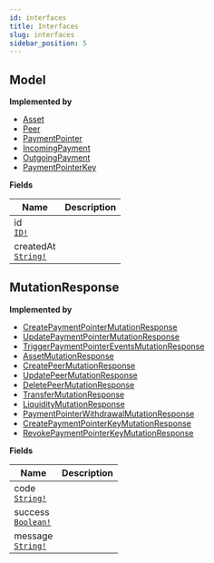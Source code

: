 ```yaml
---
id: interfaces
title: Interfaces
slug: interfaces
sidebar_position: 5
---
```


## Model



<p style={{ marginBottom: "0.4em" }}><strong>Implemented by</strong></p>

- [Asset](/docs/reference/objects#asset)
- [Peer](/docs/reference/objects#peer)
- [PaymentPointer](/docs/reference/objects#paymentpointer)
- [IncomingPayment](/docs/reference/objects#incomingpayment)
- [OutgoingPayment](/docs/reference/objects#outgoingpayment)
- [PaymentPointerKey](/docs/reference/objects#paymentpointerkey)

<p style={{ marginBottom: "0.4em" }}><strong>Fields</strong></p>

<table>
<thead><tr><th>Name</th><th>Description</th></tr></thead>
<tbody>
<tr>
<td>
id<br />
<a href="/docs/reference/scalars#id"><code>ID!</code></a>
</td>
<td>

</td>
</tr>
<tr>
<td>
createdAt<br />
<a href="/docs/reference/scalars#string"><code>String!</code></a>
</td>
<td>

</td>
</tr>
</tbody>
</table>

## MutationResponse



<p style={{ marginBottom: "0.4em" }}><strong>Implemented by</strong></p>

- [CreatePaymentPointerMutationResponse](/docs/reference/objects#createpaymentpointermutationresponse)
- [UpdatePaymentPointerMutationResponse](/docs/reference/objects#updatepaymentpointermutationresponse)
- [TriggerPaymentPointerEventsMutationResponse](/docs/reference/objects#triggerpaymentpointereventsmutationresponse)
- [AssetMutationResponse](/docs/reference/objects#assetmutationresponse)
- [CreatePeerMutationResponse](/docs/reference/objects#createpeermutationresponse)
- [UpdatePeerMutationResponse](/docs/reference/objects#updatepeermutationresponse)
- [DeletePeerMutationResponse](/docs/reference/objects#deletepeermutationresponse)
- [TransferMutationResponse](/docs/reference/objects#transfermutationresponse)
- [LiquidityMutationResponse](/docs/reference/objects#liquiditymutationresponse)
- [PaymentPointerWithdrawalMutationResponse](/docs/reference/objects#paymentpointerwithdrawalmutationresponse)
- [CreatePaymentPointerKeyMutationResponse](/docs/reference/objects#createpaymentpointerkeymutationresponse)
- [RevokePaymentPointerKeyMutationResponse](/docs/reference/objects#revokepaymentpointerkeymutationresponse)

<p style={{ marginBottom: "0.4em" }}><strong>Fields</strong></p>

<table>
<thead><tr><th>Name</th><th>Description</th></tr></thead>
<tbody>
<tr>
<td>
code<br />
<a href="/docs/reference/scalars#string"><code>String!</code></a>
</td>
<td>

</td>
</tr>
<tr>
<td>
success<br />
<a href="/docs/reference/scalars#boolean"><code>Boolean!</code></a>
</td>
<td>

</td>
</tr>
<tr>
<td>
message<br />
<a href="/docs/reference/scalars#string"><code>String!</code></a>
</td>
<td>

</td>
</tr>
</tbody>
</table>

